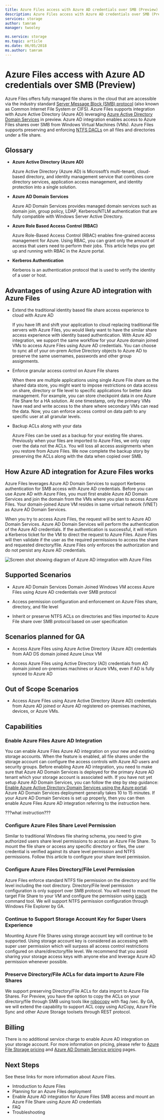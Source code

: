 ```yaml
---
title: Azure Files access with Azure AD credentials over SMB (Preview) | Microsoft Docs
description: Azure Files access with Azure AD credentials over SMB (Preview)
services: storage
author: tamram
manager: twooley

ms.service: storage
ms.topic: article
ms.date: 06/05/2018
ms.author: tamram
---
```


# Azure Files access with Azure AD credentials over SMB (Preview)

Azure Files offers fully managed file shares in the cloud that are accessible via the industry standard [Server Message Block (SMB) protocol](https://msdn.microsoft.com/library/windows/desktop/aa365233.aspx) (also known as Common Internet File System or CIFS). Azure Files supports integration with Azure Active Directory (Azure AD) leveraging [Azure Active Directory Domain Services](https://docs.microsoft.com/azure/active-directory-domain-services/active-directory-ds-overview)
in preview. Azure AD integration enables access to Azure Files shares over SMB from Windows Virtual Machines (VMs). Azure Files supports preserving and enforcing [NTFS DACLs](https://technet.microsoft.com/library/2006.01.howitworksntfs.aspx) on all files and directories under a file share.

## Glossary 

-   **Azure Active Directory (Azure AD)**

    Azure Active Directory (Azure AD) is Microsoft’s multi-tenant, cloud-based
    directory, and identity management service that combines core directory
    services, application access management, and identity protection into a
    single solution.

-   **Azure AD Domain Services**

    Azure AD Domain Services provides managed domain services such as domain
    join, group policy, LDAP, Kerberos/NTLM authentication that are fully
    compatible with Windows Server Active Directory.

-   **Azure Role Based Access Control (RBAC)**

    Azure Role-Based Access Control (RBAC) enables fine-grained access
    management for Azure. Using RBAC, you can grant only the amount of access
    that users need to perform their jobs. This article helps you get up and
    running with RBAC in the Azure portal.

-   **Kerberos Authentication**

    Kerberos is an authentication protocol that is used to verify the identity
    of a user or host.

## Advantages of using Azure AD integration with Azure Files

-   Extend the traditional identity based file share access experience to cloud
    with Azure AD

    If you have lift and shift your application to cloud replacing traditional
    file servers with Azure Files, you would likely want to have the similar
    share access experience with identity based authentication. With Azure AD
    integration, we support the same workflow for your Azure domain joined VMs
    to access Azure Files using Azure AD credentials. You can choose to sync all of
    your on-prem Active Directory objects to Azure AD to preserve the same usernames,
    passwords and other group assignments.

-   Enforce granular access control on Azure File shares

    When there are multiple applications using single Azure File share as the
    shared data store, you might want to impose restrictions on data access on
    share, directory or file level to specific applications for better data
    management. For example, you can store checkpoint data in one Azure File
    Share for a HA solution. At one timestamp, only the primary VMs have read
    and write access to the share where secondary VMs can read the data. Now,
    you can enforce access control on data path to any specific user at all
    granular levels.

-   Backup ACLs along with your data

    Azure Files can be used as a backup for your existing file shares.
    Previously when your files are imported to Azure Files, we only copy over
    the data not the ACLs. You will loss all access assignments when you restore
    from Azure Files. We now complete the backup story by preserving the ACLs
    along with the data when copied over SMB.

## How Azure AD integration for Azure Files works

Azure Files leverages Azure AD Domain Services to support Kerberos authentication for SMB access with Azure AD credentials. Before you can use Azure AD with Azure Files, you must first enable Azure AD Domain Services and join the domain from the VMs where you plan to access Azure Files. Your domain-joined Azure VM resides in same virtual network (VNET) as Azure AD Domain Services. 

When you try to access Azure Files, the request will be sent to Azure AD Domain Services. Azure AD Domain Services will perform the authentication of the Azure AD credentials. If the authentication is
successful, it will return a Kerberos ticket for the VM to direct the request to Azure Files. Azure Files will then validate if the user as the required
permissions to access the share and requested directory/file. Azure Files only enforces the authorization and do not persist any Azure AD credentials.

![Screen shot showing diagram of Azure AD integration with Azure Files](media/storage-files-aad-overview/files-aad-overview.png)

## Supported Scenarios 

-   Azure AD Domain Services Domain Joined Windows VM access Azure Files using Azure AD credentials over SMB protocol

-   Access permission configuration and enforcement on Azure Files share, directory, and file level

-   Inherit or preserve NTFS ACLs on directories and files imported to Azure File share over SMB protocol based on user specification

## Scenarios planned for GA

-   Access Azure Files using Azure Active Directory (Azure AD) credentials from AAD
    DS domain joined Azure Linux VM

-   Access Azure Files using Active Directory (AD) credentials from AD domain
    joined on-premises machines or Azure VMs, even if AD is fully synced to Azure AD

## Out of Scope Scenarios

-   Access Azure Files using Azure Active Directory (Azure AD) credentials from Azure AD
    joined or Azure AD registered on-premises machines, devices, or Azure VMs.

## Capabilities 

### Enable Azure Files Azure AD Integration

You can enable Azure Files Azure AD integration on your new and existing storage accounts. When the feature is enabled, all file shares under the storage account
can configure the access controls with Azure AD users and security groups. Before enabling Azure AD integration, you need to make sure that Azure AD Domain Services is deployed for the
primary Azure AD tenant which your storage account is associated with. If you have not yet setup Azure AD Domain Services, you can follow the step by step guidance: [Enable Azure Active Directory Domain Services using the Azure portal](https://docs.microsoft.com/azure/active-directory-domain-services/active-directory-ds-getting-started).
Azure AD Domain Services deployment generally takes 10 to 15 minutes. If your Azure AD Domain Services is set up properly, then you can then enable Azure Files Azure AD integration referring to the instruction here.

???what instruction???

### Configure Azure Files Share Level Permission

Similar to traditional Windows file sharing schema, you need to give authorized users share level permissions to access an Azure File Share. To mount the file
share or access any specific directory or files, the user credential is verified against its share level permission and NTFS permissions. Follow this article to configure your share level permission.

### Configure Azure Files Directory/File Level Permission

Azure Files enforce standard NTFS file permission on the directory and file level including the root directory. Directory/File level permission
configuration is only support over SMB protocol. You will need to mount the target File Share to your VM and configure the permission using
[icacls](https://docs.microsoft.com/windows-server/administration/windows-commands/icacls) command tool. We will support NTFS permission configuration through Windows File Explorer by GA.

### Continue to Support Storage Account Key for Super Users Experience 

Mounting Azure File Shares using storage account key will continue to be supported. Using storage account key is considered as accessing with super user
permission which will surpass all access control restrictions configured on share/directory/file level. We recommend that you avoid sharing your storage
access keys with anyone else and leverage Azure AD permission whenever possible.

### Preserve Directory/File ACLs for data import to Azure File Shares

We support preserving Directory/File ACLs for data import to Azure File Shares. For Preview, you have the option to copy the ACLs on your directory/file through
SMB using tools like [robocopy](https://docs.microsoft.com/windows-server/administration/windows-commands/robocopy)
with flag /sec. By GA, we will extend the capability to support ACL copy using AzCopy, Azure File Sync and other Azure Storage toolsets through REST protocol.

## Billing

There is no additional service charge to enable Azure AD integration on your storage account. For more information on pricing, please refer to [Azure File Storage pricing](https://azure.microsoft.com/pricing/details/storage/files/) and [Azure AD Domain Service pricing](https://azure.microsoft.com/pricing/details/active-directory-ds/) pages.

## Next Steps

See these links for more information about Azure Files.

-   Introduction to Azure Files
-   Planning for an Azure Files deployment
-   Enable Azure AD integration for Azure Files SMB access and mount an Azure File Share using Azure AD credentials
-   FAQ
-   Troubleshooting
